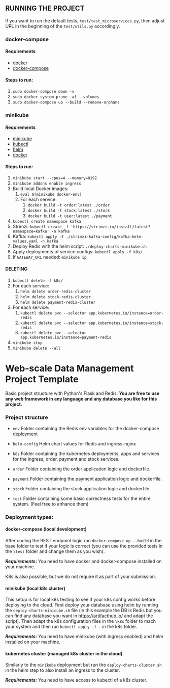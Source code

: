 ## RUNNING THE PROJECT
If you want to run the default tests, `test/test_microservices.py`, then adjust URL in the beginning of the `test/utils.py` accordingly.

### docker-compose

#### Requirements
- [docker](https://docs.docker.com/engine/install/)
- [docker-compose](https://docs.docker.com/compose/install/)

#### Steps to run:
1. `sudo docker-compose down -v`
2. `sudo docker system prune -af --volumes`
3. `sudo docker-compose up --build --remove-orphans`

### minikube

#### Requirements
- [minikube](https://minikube.sigs.k8s.io/docs/start/?arch=%2Flinux%2Fx86-64%2Fstable%2Fbinary+download)
- [kubectl](https://kubernetes.io/docs/tasks/tools/)
- [helm](https://helm.sh/docs/intro/install/)
- [docker](https://docs.docker.com/engine/install/)

#### Steps to run:
1. `minikube start --cpus=4 --memory=8192`
2. `minikube addons enable ingress`
3. Build local Docker images:
   1. `eval $(minikube docker-env)`
   2. For each service: 
      1. `docker build -t order:latest ./order`
      2. `docker build -t stock:latest ./stock`
      3. `docker build -t user:latest ./payment`
4. `kubectl create namespace kafka`
5. Strimzi: `kubectl create -f 'https://strimzi.io/install/latest?namespace=kafka' -n kafka`
6. Kafka: `kubectl apply -f ./strimzi-kafka-config/kafka-helm-values.yaml -n kafka`
7. Deploy Redis with the helm script: `./deploy-charts-minikube.sh`
8. Apply deployments of service configs: `kubectl apply -f k8s/`
9. If `GATEWAY_URL` needed: `minikube ip`

#### DELETING
1. `kubectl delete -f k8s/`
2. For each service: 
   1. `helm delete order-redis-cluster`
   2. `helm delete stock-redis-cluster`
   3. `helm delete payment-redis-cluster`
3. For each service: 
   1. `kubectl delete pvc --selector app.kubernetes.io/instance=order-redis`
   2. `kubectl delete pvc --selector app.kubernetes.io/instance=stock-redis`
   3. `kubectl delete pvc --selector app.kubernetes.io/instance=payment-redis`
4. `minikube stop`
5. `minikube delete --all`

# Web-scale Data Management Project Template

Basic project structure with Python's Flask and Redis. 
**You are free to use any web framework in any language and any database you like for this project.**

### Project structure

* `env`
    Folder containing the Redis env variables for the docker-compose deployment
    
* `helm-config` 
   Helm chart values for Redis and ingress-nginx
        
* `k8s`
    Folder containing the kubernetes deployments, apps and services for the ingress, order, payment and stock services.
    
* `order`
    Folder containing the order application logic and dockerfile. 
    
* `payment`
    Folder containing the payment application logic and dockerfile. 

* `stock`
    Folder containing the stock application logic and dockerfile. 

* `test`
    Folder containing some basic correctness tests for the entire system. (Feel free to enhance them)

### Deployment types:

#### docker-compose (local development)

After coding the REST endpoint logic run `docker-compose up --build` in the base folder to test if your logic is correct
(you can use the provided tests in the `\test` folder and change them as you wish). 

***Requirements:*** You need to have docker and docker-compose installed on your machine. 

K8s is also possible, but we do not require it as part of your submission. 

#### minikube (local k8s cluster)

This setup is for local k8s testing to see if your k8s config works before deploying to the cloud. 
First deploy your database using helm by running the `deploy-charts-minicube.sh` file (in this example the DB is Redis 
but you can find any database you want in https://artifacthub.io/ and adapt the script). Then adapt the k8s configuration files in the
`\k8s` folder to mach your system and then run `kubectl apply -f .` in the k8s folder. 

***Requirements:*** You need to have minikube (with ingress enabled) and helm installed on your machine.

#### kubernetes cluster (managed k8s cluster in the cloud)

Similarly to the `minikube` deployment but run the `deploy-charts-cluster.sh` in the helm step to also install an ingress to the cluster. 

***Requirements:*** You need to have access to kubectl of a k8s cluster.
